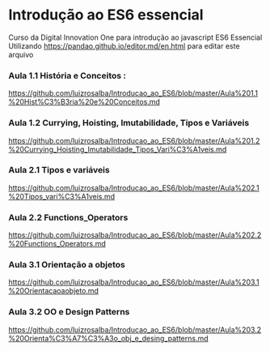 
# Introdução ao ES6 essencial 
Curso da Digital Innovation One para introdução ao javascript ES6 Essencial 
Utilizando https://pandao.github.io/editor.md/en.html para editar este arquivo 

### Aula 1.1 História e Conceitos : 
  
https://github.com/luizrosalba/Introducao_ao_ES6/blob/master/Aula%201.1%20Hist%C3%B3ria%20e%20Conceitos.md

### Aula 1.2 Currying, Hoisting, Imutabilidade, Tipos e Variáveis

https://github.com/luizrosalba/Introducao_ao_ES6/blob/master/Aula%201.2%20Currying_Hoisting_Imutabilidade_Tipos_Vari%C3%A1veis.md
### Aula 2.1 Tipos e variáveis

https://github.com/luizrosalba/Introducao_ao_ES6/blob/master/Aula%202.1%20Tipos_vari%C3%A1veis.md

### Aula 2.2 Functions_Operators 
https://github.com/luizrosalba/Introducao_ao_ES6/blob/master/Aula%202.2%20Functions_Operators.md

### Aula 3.1 Orientação a objetos 
https://github.com/luizrosalba/Introducao_ao_ES6/blob/master/Aula%203.1%20Orientacaoaobjeto.md

### Aula 3.2 OO e Design Patterns 
https://github.com/luizrosalba/Introducao_ao_ES6/blob/master/Aula%203.2%20Orienta%C3%A7%C3%A3o_obj_e_desing_patterns.md
